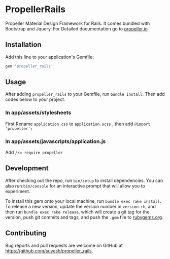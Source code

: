 # PropellerRails

Propeller Material Design Framework for Rails. It comes bundled with Bootstrap and Jquery. For Detailed documentation go to [propeller.in](http://propeller.in/)

## Installation

Add this line to your application's Gemfile:

```ruby
gem 'propeller_rails'
```

## Usage

After adding ```propeller_rails``` to your Gemfile, run ```bundle install```. Then add codes below to your project.

### In app/assets/stylesheets

First Rename ```application.css``` to ```application.scss``` , then add ```@import 'propeller';```

### In app/assets/javascripts/application.js

Add ```//= require propeller```

## Development

After checking out the repo, run `bin/setup` to install dependencies. You can also run `bin/console` for an interactive prompt that will allow you to experiment.

To install this gem onto your local machine, run `bundle exec rake install`. To release a new version, update the version number in `version.rb`, and then run `bundle exec rake release`, which will create a git tag for the version, push git commits and tags, and push the `.gem` file to [rubygems.org](https://rubygems.org).

## Contributing

Bug reports and pull requests are welcome on GitHub at https://github.com/suyesh/propeller_rails.
